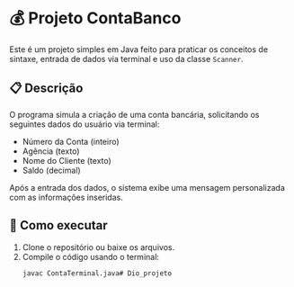 # 💰 Projeto ContaBanco

Este é um projeto simples em Java feito para praticar os conceitos de sintaxe, entrada de dados via terminal e uso da classe `Scanner`.

## 📋 Descrição

O programa simula a criação de uma conta bancária, solicitando os seguintes dados do usuário via terminal:

- Número da Conta (inteiro)
- Agência (texto)
- Nome do Cliente (texto)
- Saldo (decimal)

Após a entrada dos dados, o sistema exibe uma mensagem personalizada com as informações inseridas.

## 🚀 Como executar

1. Clone o repositório ou baixe os arquivos.
2. Compile o código usando o terminal:
   ```bash
   javac ContaTerminal.java# Dio_projeto
